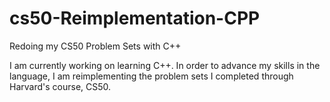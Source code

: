# cs50-Reimplementation-CPP
Redoing my CS50 Problem Sets with C++

I am currently working on learning C++. In order to advance my skills in the language, I am reimplementing the problem sets I completed through Harvard's course, CS50.
